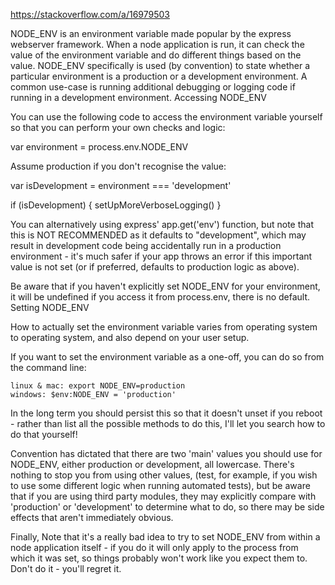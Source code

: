 
https://stackoverflow.com/a/16979503


NODE_ENV is an environment variable made popular by the express webserver framework. When a node application is run, it can check the value of the environment variable and do different things based on the value. NODE_ENV specifically is used (by convention) to state whether a particular environment is a production or a development environment. A common use-case is running additional debugging or logging code if running in a development environment.
Accessing NODE_ENV

You can use the following code to access the environment variable yourself so that you can perform your own checks and logic:

var environment = process.env.NODE_ENV

Assume production if you don't recognise the value:

var isDevelopment = environment === 'development'

if (isDevelopment) {
  setUpMoreVerboseLogging()
}

You can alternatively using express' app.get('env') function, but note that this is NOT RECOMMENDED as it defaults to "development", which may result in development code being accidentally run in a production environment - it's much safer if your app throws an error if this important value is not set (or if preferred, defaults to production logic as above).

Be aware that if you haven't explicitly set NODE_ENV for your environment, it will be undefined if you access it from process.env, there is no default.
Setting NODE_ENV

How to actually set the environment variable varies from operating system to operating system, and also depend on your user setup.

If you want to set the environment variable as a one-off, you can do so from the command line:

    linux & mac: export NODE_ENV=production
    windows: $env:NODE_ENV = 'production'

In the long term you should persist this so that it doesn't unset if you reboot - rather than list all the possible methods to do this, I'll let you search how to do that yourself!

Convention has dictated that there are two 'main' values you should use for NODE_ENV, either production or development, all lowercase. There's nothing to stop you from using other values, (test, for example, if you wish to use some different logic when running automated tests), but be aware that if you are using third party modules, they may explicitly compare with 'production' or 'development' to determine what to do, so there may be side effects that aren't immediately obvious.

Finally, Note that it's a really bad idea to try to set NODE_ENV from within a node application itself - if you do it will only apply to the process from which it was set, so things probably won't work like you expect them to. Don't do it - you'll regret it.
